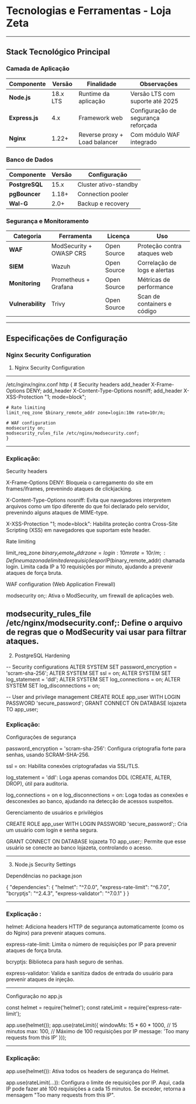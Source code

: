 # Tecnologias e Ferramentas - Loja Zeta

---

## Stack Tecnológico Principal

### Camada de Aplicação
| Componente  | Versão    | Finalidade                 | Observações                          |
|-------------|-----------|----------------------------|--------------------------------------|
| **Node.js** | 18.x LTS  | Runtime da aplicação       | Versão LTS com suporte até 2025      |
| **Express.js** | 4.x    | Framework web              | Configuração de segurança reforçada  |
| **Nginx**   | 1.22+     | Reverse proxy + Load balancer | Com módulo WAF integrado          |

### Banco de Dados
| Componente   | Versão | Configuração          |
|--------------|--------|----------------------|
| **PostgreSQL** | 15.x | Cluster ativo-standby |
| **pgBouncer**  | 1.18+| Connection pooler     |
| **Wal-G**      | 2.0+ | Backup e recovery     |

### Segurança e Monitoramento
| Categoria        | Ferramenta                  | Licença      | Uso                           |
|------------------|-----------------------------|--------------|-------------------------------|
| **WAF**          | ModSecurity + OWASP CRS     | Open Source  | Proteção contra ataques web   |
| **SIEM**         | Wazuh                       | Open Source  | Correlação de logs e alertas  |
| **Monitoring**   | Prometheus + Grafana        | Open Source  | Métricas de performance       |
| **Vulnerability**| Trivy                       | Open Source  | Scan de containers e código   |

---

## Especificações de Configuração

### Nginx Security Configuration
1. Nginx Security Configuration

---
   /etc/nginx/nginx.conf
    http {
    # Security headers
    add_header X-Frame-Options DENY;
    add_header X-Content-Type-Options nosniff;
    add_header X-XSS-Protection "1; mode=block";
    
    # Rate limiting
    limit_req_zone $binary_remote_addr zone=login:10m rate=10r/m;
    
    # WAF configuration
    modsecurity on;
    modsecurity_rules_file /etc/nginx/modsecurity.conf;
    }
---
### Explicação:

Security headers

  X-Frame-Options DENY: Bloqueia o carregamento do site em frames/iframes, prevenindo ataques de clickjacking.

 X-Content-Type-Options nosniff: Evita que navegadores interpretem arquivos como um tipo diferente do que foi declarado pelo servidor, prevenindo alguns ataques de MIME-type.
 
 X-XSS-Protection "1; mode=block": Habilita proteção contra Cross-Site Scripting (XSS) em navegadores que suportam este header.

 Rate limiting

limit_req_zone $binary_remote_addr zone=login:10m rate=10r/m;: Define uma zona de limite de requisições por IP ($binary_remote_addr) chamada login. Limita cada IP a 10 requisições por minuto, ajudando a prevenir ataques de força bruta.

WAF configuration (Web Application Firewall)

modsecurity on;: Ativa o ModSecurity, um firewall de aplicações web.

modsecurity_rules_file /etc/nginx/modsecurity.conf;: Define o arquivo de regras que o ModSecurity vai usar para filtrar ataques.
---

2. PostgreSQL Hardening


-- Security configurations
ALTER SYSTEM SET password_encryption = 'scram-sha-256';
ALTER SYSTEM SET ssl = on;
ALTER SYSTEM SET log_statement = 'ddl';
ALTER SYSTEM SET log_connections = on;
ALTER SYSTEM SET log_disconnections = on;

-- User and privilege management
CREATE ROLE app_user WITH LOGIN PASSWORD 'secure_password';
GRANT CONNECT ON DATABASE lojazeta TO app_user;

### Explicação:

Configurações de segurança

password_encryption = 'scram-sha-256': Configura criptografia forte para senhas, usando SCRAM-SHA-256.

ssl = on: Habilita conexões criptografadas via SSL/TLS.

log_statement = 'ddl': Loga apenas comandos DDL (CREATE, ALTER, DROP), útil para auditoria.

log_connections = on e log_disconnections = on: Loga todas as conexões e desconexões ao banco, ajudando na detecção de acessos suspeitos.

Gerenciamento de usuários e privilégios

CREATE ROLE app_user WITH LOGIN PASSWORD 'secure_password';: Cria um usuário com login e senha segura.

GRANT CONNECT ON DATABASE lojazeta TO app_user;: Permite que esse usuário se conecte ao banco lojazeta, controlando o acesso.

---

3. Node.js Security Settings

Dependências no package.json

{
  "dependencies": {
    "helmet": "^7.0.0",
    "express-rate-limit": "^6.7.0",
    "bcryptjs": "^2.4.3",
    "express-validator": "^7.0.1"
  }
}

---

### Explicação :

helmet: Adiciona headers HTTP de segurança automaticamente (como os do Nginx) para prevenir ataques comuns.

express-rate-limit: Limita o número de requisições por IP para prevenir ataques de força bruta.

bcryptjs: Biblioteca para hash seguro de senhas.

express-validator: Valida e sanitiza dados de entrada do usuário para prevenir ataques de injeção.

---

Configuração no app.js

const helmet = require('helmet');
const rateLimit = require('express-rate-limit');

app.use(helmet());
app.use(rateLimit({
    windowMs: 15 * 60 * 1000, // 15 minutos
    max: 100, // Máximo de 100 requisições por IP
    message: 'Too many requests from this IP'
}));

---

### Explicação:

app.use(helmet()): Ativa todos os headers de segurança do Helmet.

app.use(rateLimit(...)): Configura o limite de requisições por IP. Aqui, cada IP pode fazer até 100 requisições a cada 15 minutos. Se exceder, retorna a mensagem "Too many requests from this IP".